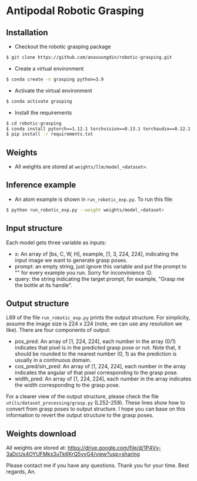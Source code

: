 # Antipodal Robotic Grasping
## Installation
- Checkout the robotic grasping package
```bash
$ git clone https://github.com/anavuongdin/robotic-grasping.git
```

- Create a virtual environment
```bash
$ conda create -n grasping python=3.9
```

- Activate the virtual environment
```bash
$ conda activate grasping
```

- Install the requirements
```bash
$ cd robotic-grasping
$ conda install pytorch==1.12.1 torchvision==0.13.1 torchaudio==0.12.1 cudatoolkit=11.3 -c pytorch
$ pip install -r requirements.txt
```

## Weights
- All weights are stored at `weights/llm/model_<dataset>`.

## Inference example
- An atom example is shown in `run_robotic_exp.py`. To run this file:

```bash
$ python run_robotic_exp.py --weight weights/model_<dataset>
```

## Input structure

Each model gets three variable as inputs:
- x: An array of [bs, C, W, H], example, [1, 3, 224, 224], indicating the input image we want to generate grasp poses.
- prompt: an empty string, just ignore this variable and put the prompt to "" for every example you run. Sorry for inconvinience :D.
- query: the string indicating the target prompt, for example, "Grasp me the bottle at its handle".

## Output structure

L69 of the file `run_robotic_exp.py` prints the output structure. For simplicity, assume the image size is 224 x 224 (note, we can use any resolution we like). There are four components of output:
- pos_pred: An array of [1, 224, 224], each number in the array (0/1) indicates that pixel is in the predicted grasp pose or not. Note that, it should be rounded to the nearest number (0, 1) as the prediction is usually in a continuous domain.
- cos_pred/sin_pred: An array of [1, 224, 224], each number in the array indicates the angular of that pixel corresponding to the grasp pose.
- width_pred: An array of [1, 224, 224], each number in the array indicates the width corresponding to the grasp pose.

For a clearer view of the output structure, please check the file `utils/dataset_processing/grasp.py` (L252-259). These lines show how to convert from grasp poses to output structure. I hope you can base on this information to revert the output structure to the grasp poses.

## Weights download
All weights are stored at: https://drive.google.com/file/d/1P4Vv-3aDcUs4OYUFMks3uTk6KrQ5yvG4/view?usp=sharing

Please contact me if you have any questions. Thank you for your time. Best regards, An.
